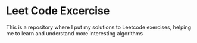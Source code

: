 # Leet Code Excercise
This is a repository where I put my solutions to Leetcode exercises, helping me to learn and understand more interesting algorithms
